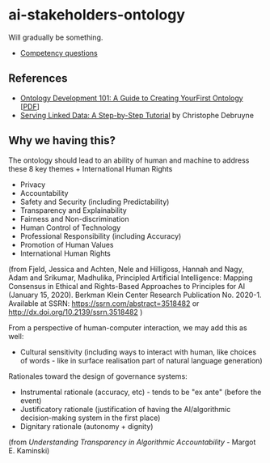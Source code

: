 # ai-stakeholders-ontology

Will gradually be something.

- [Competency questions](competency-questions.md)

## References
- [Ontology Development 101: A Guide to Creating YourFirst Ontology](http://www.ksl.stanford.edu/people/dlm/papers/ontology-tutorial-noy-mcguinness-abstract.html) [[PDF](https://protege.stanford.edu/publications/ontology_development/ontology101.pdf)]
- [Serving Linked Data: A Step-by-Step Tutorial](https://github.com/chrdebru/linked-data-frontend-tutorial) by Christophe Debruyne

## Why we having this?

The ontology should lead to an ability of human and machine to address these 8 key themes + International Human Rights

- Privacy
- Accountability
- Safety and Security (including Predictability)
- Transparency and Explainability
- Fairness and Non-discrimination
- Human Control of Technology
- Professional Responsibility (including Accuracy)
- Promotion of Human Values
- International Human Rights

(from Fjeld, Jessica and Achten, Nele and Hilligoss, Hannah and Nagy, Adam and Srikumar, Madhulika, Principled Artificial Intelligence: Mapping Consensus in Ethical and Rights-Based Approaches to Principles for AI (January 15, 2020). Berkman Klein Center Research Publication No. 2020-1. Available at SSRN: https://ssrn.com/abstract=3518482 or http://dx.doi.org/10.2139/ssrn.3518482 )

From a perspective of human-computer interaction, we may add this as well:

- Cultural sensitivity (including ways to interact with human, like choices of words - like in surface realisation part of natural language generation)

Rationales toward the design of governance systems:

- Instrumental rationale (accuracy, etc) - tends to be "ex ante" (before the event)
- Justificatory rationale (justification of having the AI/algorithmic decision-making system in the first place)
- Dignitary rationale (autonomy + dignity)

(from *Understanding Transparency in Algorithmic Accountability* - Margot E. Kaminski)
